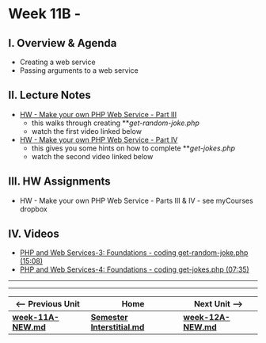 # Week 11B - 

## I. Overview & Agenda

- Creating a web service
- Passing arguments to a web service

## II. Lecture Notes

- [HW - Make your own PHP Web Service - Part III](https://github.com/tonethar/IGME-330-Master/blob/master/notes/HW-php-web-service-3.md)
  - this walks through creating ***get-random-joke.php*
  - watch the first video linked below
- [HW - Make your own PHP Web Service - Part IV](https://github.com/tonethar/IGME-330-Master/blob/master/notes/HW-php-web-service-4.md)
  - this gives you some hints on how to complete ***get-jokes.php*
  - watch the second video linked below

## III. HW Assignments
- HW - Make your own PHP Web Service - Parts III & IV - see myCourses dropbox

## IV. Videos
- [PHP and Web Services-3: Foundations - coding get-random-joke.php (15:08)](https://video.rit.edu/Watch/php-and-web-services-3-coding-get-random-joke)
- [PHP and Web Services-4: Foundations - coding get-jokes.php (07:35)](https://video.rit.edu/Watch/php-and-web-services-4-coding-get-jokes)

<hr><hr>

| <-- Previous Unit | Home | Next Unit -->
| --- | --- | --- 
| [**week-11A-NEW.md**](week-11A-NEW.md)    |  [**Semester Interstitial.md**](interstitial.md) | [**week-12A-NEW.md**](week-12A-NEW.md)
